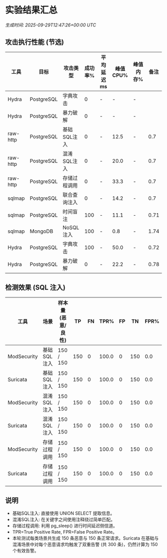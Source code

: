 # 实验结果汇总
_生成时间: 2025-09-29T12:47:26+00:00 UTC_
## 攻击执行性能 (节选)
| 工具 | 目标 | 攻击类型 | 成功率% | 平均延迟ms | 峰值CPU% | 峰值内存% | 备注 |
| ---- | ---- | -------- | ------ | ---------- | -------- | -------- | ---- |
| Hydra | PostgreSQL | 字典攻击 | 0 | - | - | - |  |
| Hydra | PostgreSQL | 暴力破解 | 0 | - | - | - |  |
| raw-http | PostgreSQL | 基础SQL注入 | 0 | - | 12.5 | - | 0.7 |
| raw-http | PostgreSQL | 混淆SQL注入 | 0 | - | 20.0 | - | 0.7 |
| raw-http | PostgreSQL | 存储过程调用 | 0 | - | 33.3 | - | 0.7 |
| sqlmap | PostgreSQL | 联合查询注入 | 0 | - | 14.2 | - | 0.7 |
| sqlmap | PostgreSQL | 时间盲注 | 100 | - | 11.1 | - | 0.71 |
| sqlmap | MongoDB | NoSQL注入 | 100 | - | 0.8 | - | 1.74 |
| Hydra | PostgreSQL | 字典攻击 | 100 | - | 50.0 | - | 0.72 |
| Hydra | PostgreSQL | 暴力破解 | 0 | - | 22.2 | - | 0.78 |

## 检测效果 (SQL 注入)
| 工具 | 场景 | 样本量 (恶意/良性) | TP | FN | TPR% | FP | TN | FPR% |
| ---- | ---- | ----------------- | -- | -- | ---- | -- | -- | ---- |
| ModSecurity | 基础SQL注入 | 150 / 150 | 150 | 0 | 100.0 | 0 | 150 | 0.0 |
| Suricata | 基础SQL注入 | 150 / 150 | 150 | 0 | 100.0 | 0 | 150 | 0.0 |
| ModSecurity | 混淆SQL注入 | 150 / 150 | 150 | 0 | 100.0 | 0 | 150 | 0.0 |
| Suricata | 混淆SQL注入 | 150 / 150 | 150 | 0 | 100.0 | 0 | 150 | 0.0 |
| ModSecurity | 存储过程调用 | 150 / 150 | 150 | 0 | 100.0 | 0 | 150 | 0.0 |
| Suricata | 存储过程调用 | 150 / 150 | 150 | 0 | 100.0 | 0 | 150 | 0.0 |

## 说明
- 基础SQL注入: 直接使用 UNION SELECT 提取信息。
- 混淆SQL注入: 在关键字之间使用注释绕过简单匹配。
- 存储过程调用: 利用 pg_sleep() 进行时间延迟侧信道。
- TPR=True Positive Rate, FPR=False Positive Rate。
- 本轮测试每类场景共生成 150 条恶意与 150 条正常请求。Suricata 在基础与混淆场景中对每个恶意请求均触发了双重告警 (共 300 条)，仍然计算为 150 个有效告警。
